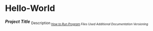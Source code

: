 # **Hello-World**

***Project Title***
<sub>Description<sub>
[*How to Run Program*](https://skills.github.com/)
*Files Used* 
*Additional Documentation*
*Versioning* 

